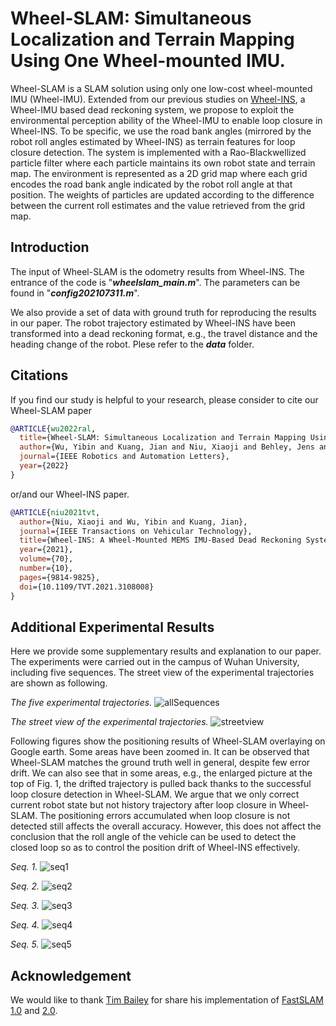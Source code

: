 # Wheel-SLAM: Simultaneous Localization and Terrain Mapping Using One Wheel-mounted IMU.

Wheel-SLAM is a SLAM solution using only one low-cost wheel-mounted IMU (Wheel-IMU). Extended from our previous studies on [Wheel-INS](https://github.com/i2Nav-WHU/Wheel-INS), a Wheel-IMU based dead reckoning system, we propose to exploit the environmental perception ability of the Wheel-IMU to enable loop closure in Wheel-INS. To be specific, we use the road bank angles (mirrored by the robot roll angles estimated by Wheel-INS) as terrain features for loop closure detection. The system is implemented with a Rao-Blackwellized particle filter where each particle maintains its own robot state and terrain map. The environment is represented as a 2D grid map where each grid encodes the road bank angle indicated by the robot roll angle at that position. The weights of particles are updated according to the difference between the current roll estimates and the value retrieved from the grid map.

## Introduction
The input of Wheel-SLAM is the odometry results from Wheel-INS. The entrance of the code is "***wheelslam_main.m***". The parameters can be found in "***config202107311.m***".

We also provide a set of data with ground truth for reproducing the results in our paper. The robot trajectory estimated by Wheel-INS have been transformed into a dead reckoning format, e.g., the travel distance and the heading change of the robot. Plese refer to the ***data*** folder.

## Citations
If you find our study is helpful to your research, please consider to cite our Wheel-SLAM paper
```bibtex
@ARTICLE{wu2022ral,
  title={Wheel-SLAM: Simultaneous Localization and Terrain Mapping Using One Wheel-mounted IMU},
  author={Wu, Yibin and Kuang, Jian and Niu, Xiaoji and Behley, Jens and Klingbeil, Lasse and Kuhlmann, Heiner},
  journal={IEEE Robotics and Automation Letters},
  year={2022}
}
```
or/and our Wheel-INS paper.
```bibtex
@ARTICLE{niu2021tvt,
  author={Niu, Xiaoji and Wu, Yibin and Kuang, Jian},
  journal={IEEE Transactions on Vehicular Technology}, 
  title={Wheel-INS: A Wheel-Mounted MEMS IMU-Based Dead Reckoning System}, 
  year={2021},
  volume={70},
  number={10},
  pages={9814-9825},
  doi={10.1109/TVT.2021.3108008}
}
```

## Additional Experimental Results
Here we provide some supplementary results and explanation to our paper. The experiments were carried out in the campus of Wuhan University, including five sequences. The street view of the experimental trajectories are shown as following.

*The five experimental trajectories.*
![allSequences](https://user-images.githubusercontent.com/25290921/200004526-77b7a9a9-8956-4d24-84b9-a802d93b79f9.png)

*The street view of the experimental trajectories.*
![streetview](https://user-images.githubusercontent.com/25290921/199988955-abba5ac5-fc29-4987-beeb-5464faeb1374.png)

Following figures show the positioning results of Wheel-SLAM overlaying on Google earth. Some areas have been zoomed in. It can be observed that Wheel-SLAM matches the ground truth well in general, despite few error drift. We can also see that in some areas, e.g., the enlarged picture at the top of Fig. 1, the drifted trajectory is pulled back thanks to the successful loop closure detection in Wheel-SLAM. We argue that we only correct current robot state but not history trajectory after loop closure in Wheel-SLAM. The positioning errors accumulated when loop closure is not detected still affects the overall accuracy. However, this does not affect the conclusion that the roll angle of the vehicle can be used to detect the closed loop so as to control the position drift of Wheel-INS effectively.

*Seq. 1.*
![seq1](https://user-images.githubusercontent.com/25290921/199610817-cd814c78-fb24-46f8-898a-fbab6b73a29d.png)

*Seq. 2.*
![seq2](https://user-images.githubusercontent.com/25290921/199610836-1514a8b2-db02-47a8-80af-d8e9c94b2438.png)

*Seq. 3.*
![seq3](https://user-images.githubusercontent.com/25290921/199610853-581bbee4-85bc-4583-bf72-6cecb5b2f20a.png)

*Seq. 4.*
![seq4](https://user-images.githubusercontent.com/25290921/199610750-8ed17084-9eef-4436-958f-efdee9b30034.png)

*Seq. 5.*
![seq5](https://user-images.githubusercontent.com/25290921/199610768-1c604bbd-ebec-44a8-8e5e-c39917b96d49.png)

## Acknowledgement
We would like to thank [Tim Bailey](https://github.com/OpenSLAM-org/openslam_bailey-slam) for share his implementation of [FastSLAM 1.0](http://robots.stanford.edu/papers/montemerlo.fastslam-tr.pdf) and [2.0](http://robots.stanford.edu/papers/Montemerlo03a.pdf). 